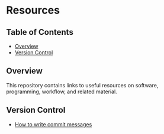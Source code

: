 # Resources

## Table of Contents
- [Overview](#overview)
- [Version Control](#version-control)

## Overview
This repository contains links to useful resources on software, programming, workflow, and related material.

## Version Control
- [How to write commit messages](https://chris.beams.io/posts/git-commit/)
